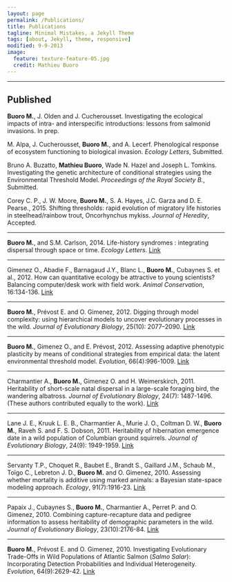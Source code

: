 ```yaml
---
layout: page
permalink: /Publications/
title: Publications
tagline: Minimal Mistakes, a Jekyll Theme
tags: [about, Jekyll, theme, responsive]
modified: 9-9-2013
image:
  feature: texture-feature-05.jpg
  credit: Mathieu Buoro
---
```





___

## Published

**Buoro M.**, J. Olden and J. Cucherousset. Investigating the ecological impacts of intra- and interspecific introductions: lessons from salmonid invasions. In prep.

M. Alpa, J. Cucherousset, **Buoro M.**, and A. Lecerf. Phenological response of ecosystem functioning to biological invasion. *Ecology Letters*, Submitted.

Bruno A. Buzatto, **Mathieu Buoro**, Wade N. Hazel and Joseph L. Tomkins. Investigating the genetic architecture of conditional strategies using the Environmental Threshold Model. *Proceedings of the Royal Society B.*, Submitted.

Corey C. P., J. W. Moore, **Buoro M.**, S. A. Hayes, J.C. Garza and D. E. Pearse., 2015. Shifting thresholds: rapid evolution of migratory life histories in steelhead/rainbow trout, Oncorhynchus mykiss. *Journal of Heredity*, Accepted.

___

**Buoro M.**, and S.M. Carlson, 2014. Life-history syndromes : integrating dispersal through space or time. *Ecology Letters*.  [Link](http://onlinelibrary.wiley.com/doi/10.1111/ele.12275/abstract)  

___

Gimenez O., Abadie F., Barnagaud J.Y., Blanc L., **Buoro M.**, Cubaynes S. et al., 2012. How can quantitative ecology be attractive to young scientists? Balancing computer/desk work with field work. *Animal Conservation*, 16:134-136. [Link](http://onlinelibrary.wiley.com/doi/10.1111/j.1469-1795.2012.00597.x/abstract)  

___

**Buoro M.**, Prévost E. and O. Gimenez, 2012. Digging through model complexity: using hierarchical models to uncover evolutionary processes in the wild. *Journal of Evolutionary Biology*, 25(10): 2077–2090. [Link](http://onlinelibrary.wiley.com/doi/10.1111/j.1420-9101.2012.02590.x/abstract)  

___

**Buoro M.**, Gimenez O., and E. Prévost, 2012. Assessing adaptive phenotypic plasticity by means of conditional strategies from empirical data: the latent environmental threshold model. *Evolution*, 66(4):996-1009. [Link](http://onlinelibrary.wiley.com/doi/10.1111/j.1558-5646.2011.01484.x/abstract)  

___

Charmantier A., **Buoro M.**, Gimenez O. and H. Weimerskirch, 2011. Heritability of short-scale natal dispersal in a large-scale foraging bird, the wandering albatross. *Journal of Evolutionary Biology*, 24(7): 1487-1496. (These authors contributed equally to the work). [Link](http://onlinelibrary.wiley.com/doi/10.1111/j.1420-9101.2011.02281.x/abstract)  

___

Lane J. E., Kruuk L. E. B., Charmantier A., Murie J. O., Coltman D. W., **Buoro M.**, Raveh S. and F. S. Dobson, 2011. Heritability of hibernation emergence date in a wild population of Columbian ground squirrels.  *Journal of Evolutionary Biology*, 24(9): 1949-1959. [Link](http://onlinelibrary.wiley.com/doi/10.1111/j.1420-9101.2011.02334.x/abstract)  

___

Servanty T.P., Choquet R., Baubet E., Brandt S., Gaillard J.M., Schaub M., Toïgo C., Lebreton J. D., **Buoro M.** and O. Gimenez, 2010. Assessing whether mortality is additive using marked animals: a Bayesian state-space modeling approach. *Ecology*, 91(7):1916-23. [Link](http://www.esajournals.org/doi/abs/10.1890/09-1931.1)  

___

Papaix J., Cubaynes S., **Buoro M.**, Charmantier A., Perret P. and O. Gimenez, 2010. Combining capture-recapture data and pedigree information to assess heritability of demographic parameters in the wild. *Journal of Evolutionary Biology*, 23(10):2176-84. [Link](http://onlinelibrary.wiley.com/doi/10.1111/j.1420-9101.2010.02079.x/abstract)  

___

**Buoro M.**, Prévost E. and O. Gimenez, 2010. Investigating Evolutionary Trade-Offs in Wild Populations of Atlantic Salmon (*Salmo Salar*): Incorporating Detection Probabilities and Individual Heterogeneity. *Evolution*, 64(9):2629-42. [Link](http://onlinelibrary.wiley.com/doi/10.1111/j.1558-5646.2010.01029.x/abstract)  




